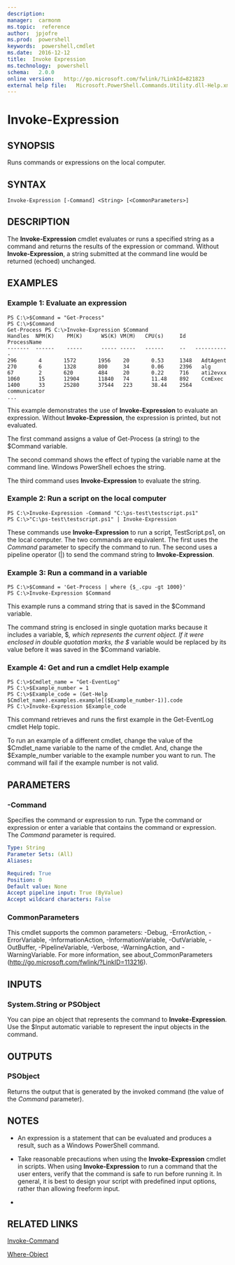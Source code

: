 ```yaml
---
description:  
manager:  carmonm
ms.topic:  reference
author:  jpjofre
ms.prod:  powershell
keywords:  powershell,cmdlet
ms.date:  2016-12-12
title:  Invoke Expression
ms.technology:  powershell
schema:   2.0.0
online version:   http://go.microsoft.com/fwlink/?LinkId=821823
external help file:   Microsoft.PowerShell.Commands.Utility.dll-Help.xml
---
```



# Invoke-Expression

## SYNOPSIS
Runs commands or expressions on the local computer.

## SYNTAX

```
Invoke-Expression [-Command] <String> [<CommonParameters>]
```

## DESCRIPTION
The **Invoke-Expression** cmdlet evaluates or runs a specified string as a command and returns the results of the expression or command.
Without **Invoke-Expression**, a string submitted at the command line would be returned (echoed) unchanged.

## EXAMPLES

### Example 1: Evaluate an expression
```
PS C:\>$Command = "Get-Process"
PS C:\>$Command
Get-Process PS C:\>Invoke-Expression $Command
Handles  NPM(K)    PM(K)      WS(K) VM(M)   CPU(s)     Id   ProcessName
-------  ------    -----      ----- -----   ------     --   -----------
296       4       1572       1956    20       0.53     1348   AdtAgent
270       6       1328       800     34       0.06     2396   alg
67        2       620        484     20       0.22     716    ati2evxx
1060      15      12904      11840   74       11.48    892    CcmExec
1400      33      25280      37544   223      38.44    2564   communicator
...
```

This example demonstrates the use of **Invoke-Expression** to evaluate an expression.
Without **Invoke-Expression**, the expression is printed, but not evaluated.

The first command assigns a value of Get-Process (a string) to the $Command variable.

The second command shows the effect of typing the variable name at the command line.
Windows PowerShell echoes the string.

The third command uses **Invoke-Expression** to evaluate the string.

### Example 2: Run a script on the local computer
```
PS C:\>Invoke-Expression -Command "C:\ps-test\testscript.ps1"
PS C:\>"C:\ps-test\testscript.ps1" | Invoke-Expression
```

These commands use **Invoke-Expression** to run a script, TestScript.ps1, on the local computer.
The two commands are equivalent.
The first uses the *Command* parameter to specify the command to run.
The second uses a pipeline operator (|) to send the command string to **Invoke-Expression**.

### Example 3: Run a command in a variable
```
PS C:\>$Command = 'Get-Process | where {$_.cpu -gt 1000}'
PS C:\>Invoke-Expression $Command
```

This example runs a command string that is saved in the $Command variable.

The command string is enclosed in single quotation marks because it includes a variable, $_, which represents the current object.
If it were enclosed in double quotation marks, the $_ variable would be replaced by its value before it was saved in the $Command variable.

### Example 4: Get and run a cmdlet Help example
```
PS C:\>$Cmdlet_name = "Get-EventLog"
PS C:\>$Example_number = 1
PS C:\>$Example_code = (Get-Help $Cmdlet_name).examples.example[($Example_number-1)].code
PS C:\>Invoke-Expression $Example_code
```

This command retrieves and runs the first example in the Get-EventLog cmdlet Help topic.

To run an example of a different cmdlet, change the value of the $Cmdlet_name variable to the name of the cmdlet.
And, change the $Example_number variable to the example number you want to run.
The command will fail if the example number is not valid.

## PARAMETERS

### -Command
Specifies the command or expression to run.
Type the command or expression or enter a variable that contains the command or expression.
The *Command* parameter is required.

```yaml
Type: String
Parameter Sets: (All)
Aliases: 

Required: True
Position: 0
Default value: None
Accept pipeline input: True (ByValue)
Accept wildcard characters: False
```

### CommonParameters
This cmdlet supports the common parameters: -Debug, -ErrorAction, -ErrorVariable, -InformationAction, -InformationVariable, -OutVariable, -OutBuffer, -PipelineVariable, -Verbose, -WarningAction, and -WarningVariable. For more information, see about_CommonParameters (http://go.microsoft.com/fwlink/?LinkID=113216).

## INPUTS

### System.String or PSObject
You can pipe an object that represents the command to **Invoke-Expression**.
Use the $Input automatic variable to represent the input objects in the command.

## OUTPUTS

### PSObject
Returns the output that is generated by the invoked command (the value of the *Command* parameter).

## NOTES
* An expression is a statement that can be evaluated and produces a result, such as a Windows PowerShell command.
* Take reasonable precautions when using the **Invoke-Expression** cmdlet in scripts. When using **Invoke-Expression** to run a command that the user enters, verify that the command is safe to run before running it. In general, it is best to design your script with predefined input options, rather than allowing freeform input.

*

## RELATED LINKS

[Invoke-Command](../Microsoft.PowerShell.Core/Invoke-Command.md)

[Where-Object](../Microsoft.PowerShell.Core/Where-Object.md)

